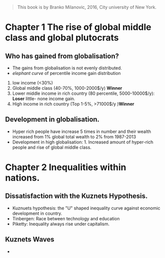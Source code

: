 > This book is by Branko Milanovic, 2016,  City university of New York.
>

# Chapter 1 The rise of global middle class and global plutocrats

## Who has gained from globalisation?
- The gains from globalisation is not evenly distributed.
- *elephant curve* of percentile income gain distribution 
1. low income (<30%)
2. Global middle class (40-70%, 1000-2000$/y) **Winner** 
3. Lower middle income in rich country (80 percentile, 5000-10000$/y): **Loser** little- none income gain.
4. High income in rich country (Top 1-5%, >71000$/y )**Winner**

## Development in globalisation.
- Hyper rich people have increase 5 times in number and their wealth increased from 1% global total wealth to 2% from 1987-2013
- Development in high globalisation: 1. Increased amount of hyper-rich people and rise of global middle class.

# Chapter 2 Inequalities within nations.
## Dissatisfaction with the Kuznets Hypothesis.
- Kuznuets hypothesis: the "U" shaped inequality curve against economic development in country.
- Tinbergen: Race between technology and education
- Piketty: Inequality always rise under capitalism.

## Kuznets Waves
*

<!--stackedit_data:
eyJoaXN0b3J5IjpbNDQ1Njc1Mzc3LC05NzE1NDQ2NTEsNjc3Nz
A5NTYyLC0xMDM2MzM0OTE0LDIzOTU3ODA5OCwtNDY1NTgyMDQ3
LC0xMTk0NzkyMzMwLC0zOTYxODg2MTUsLTEyODM5MzY3MjcsMj
gzOTI4ODI0XX0=
-->